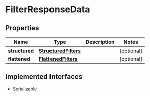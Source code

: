 

# FilterResponseData


## Properties

Name | Type | Description | Notes
------------ | ------------- | ------------- | -------------
**structured** | [**StructuredFilters**](StructuredFilters.md) |  |  [optional]
**flattened** | [**FlattenedFilters**](FlattenedFilters.md) |  |  [optional]


## Implemented Interfaces

* Serializable


